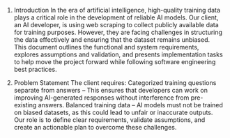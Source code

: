 1. Introduction
   In the era of artificial intelligence, high-quality training data plays a critical role in the development of reliable AI models. Our client, an AI developer, is using web scraping to collect publicly available data for training purposes. However, they are facing challenges in structuring the data effectively and ensuring that the dataset remains unbiased.
   This document outlines the functional and system requirements, explores assumptions and validation, and presents implementation tasks to help move the project forward while following software engineering best practices.

2. Problem Statement
   The client requires:
   Categorized training questions separate from answers – This ensures that developers can work on improving AI-generated responses without interference from pre-existing answers.
   Balanced training data – AI models must not be trained on biased datasets, as this could lead to unfair or inaccurate outputs.
   Our role is to define clear requirements, validate assumptions, and create an actionable plan to overcome these challenges.
